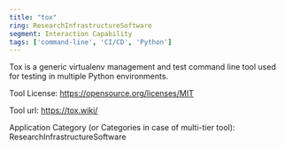 ```yaml
---
title: "tox"
ring: ResearchInfrastructureSoftware
segment: Interaction Capability
tags: ['command-line', 'CI/CD', 'Python']
---
```

Tox is a generic virtualenv management and test command line tool used for testing in multiple Python environments.

Tool License: https://opensource.org/licenses/MIT

Tool url: https://tox.wiki/

Application Category (or Categories in case of multi-tier tool): ResearchInfrastructureSoftware
